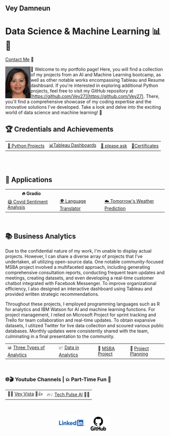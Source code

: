 ## Vey Damneun
# Data Science & Machine Learning 📊🤖
[Contact Me](https://www.cognitoforms.com/CodeFarms1/CONTACTME) 💬

<div style="position: relative;">
  <img src="./assets/vey5.JPG" alt="Vey Damneun" width="80" height="100" align="left">
</div>

👋 Welcome to my portfolio page! Here, you will find a collection of my projects from an AI and Machine Learning bootcamp, as well as other notable works encompassing Tableau and Resume dashboard. If you're interested in exploring additional Python projects, feel free to visit my GitHub repository at [https://github.com/Vey27](https://github.com/Vey27). There, you'll find a comprehensive showcase of my coding expertise and the innovative solutions I've developed. Take a look and delve into the exciting world of data science and machine learning! 🚀
<br>
<h2>🏆 Credentials and Achievements</h2>
<table>
  <tr>
    <td><a href="https://www.datascienceportfol.io/Vey">🤖 Python Projects</a></td>
    <td><a href="https://public.tableau.com/app/profile/vey.damneun5377">📊Tableau Dashboards</a></td>
    <td><a href='https://www.cognitoforms.com/CodeFarms1/CONTACTME'>📄 please ask</a></td>
    <td><a href="https://www.cognitoforms.com/CodeFarms1/CaltechAIMachineLearning">📜Certificates</a></td>
  </tr>
</table>

<br>
<br>
<h2>🚀 Applications</h2>
<table>
  <tr>
    <th>🔥 Gradio</th>
  </tr>
  <tr>
    <td><a href="https://veyvey-covidsentiment.hf.space">😷 Covid Sentiment Analysis</a></td>
    <td><a href="https://veyvey-test.hf.space">🌍 Language Translator</a></td>
    <td><a href="https://veyvey-predict-weather.hf.space">☁️ Tomorrow's Weather Prediction</a></td>
  </tr>
</table>
<br>
<h2>📚 Business Analytics</h2>
<table>
  <p>Due to the confidential nature of my work, I'm unable to display actual projects. However, I can share a diverse array of projects that I've undertaken, all utilizing open-source data. One notable community-focused MSBA project involved a multifaceted approach, including generating comprehensive consultation reports, conducting frequent team updates and meetings, creating datasets, and even developing a real-time customer chatbot integrated with Facebook Messenger. To improve organizational efficiency, I also designed an interactive dashboard using Tableau and provided written strategic recommendations.</p>

  <p>Throughout these projects, I employed programming languages such as R for analytics and IBM Watson for AI and machine learning functions. For project management, I relied on Microsoft Project for sprint tracking and Trello for team collaboration and real-time updates. To obtain expansive datasets, I utilized Twitter for live data collection and scoured various public databases. Monthly updates were consistently shared with the team, culminating in a final presentation to the community.</p>

  <tr>
    <td>📊 <a href="https://1drv.ms/i/s!AoRrTjl22F1v2HgYAc-73MyLy27k?e=ZfAdRD">Three Types of Analytics</a></td>
    <td>📈 <a href="https://1drv.ms/i/s!AoRrTjl22F1v2QwE0MZEHu_d0oup?e=ArcHbY">Data in Analytics</a></td>
    <td>🧪 <a href="https://1drv.ms/i/s!AoRrTjl22F1v2Q3m9Lnh2lVDqwSJ?e=H7vXHQ">MSBA Project</a></td>
    <td>🧪 <a href="https://1drv.ms/i/s!AoRrTjl22F1v2g_MfVBtW99mwMzt?e=8AzUE3">Project Planning</a></td>
  </tr>
</table>

<br>
<h3>🌐🎬 Youtube Channels | 💥 Part-Time Fun 🌟</h3>
<table>
 <tr>
    <td>🎉🎥 <a href="https://www.youtube.com/channel/UC-ZUgP20fT6jkPL1MV6D6Ew">Vey Vista</a> 🌟👍</td>
    <td>🔥💡 <a href="https://www.youtube.com/@TechPulse_AI/about">Tech Pulse AI</a> 🚀💖</td>
  </tr>
</table>
<br>
<br>
<div align="center">
  <a href="linkedin.com/in/vey-d-20b27a119" style="text-decoration: none;">
    <img src="./assets/Logo-Linkedin.png" alt="LinkedIn" width="80">
  </a> 
  
  <a href="https://github.com/Vey27" style="text-decoration: none;">
    <img src="./assets/GitHub-Logo.png" alt="GitHub" width="80">
  </a>
  
  </div>
